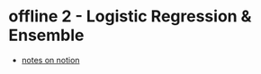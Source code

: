 # offline 2 - Logistic Regression & Ensemble

- [notes on notion](https://www.notion.so/asifajrof/offline-2-logistic-regrs-ensemble-b4f7568c3c04428cb4f9ecb7d836b955)
